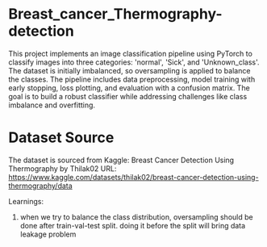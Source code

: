 # Breast_cancer_Thermography-detection
This project implements an image classification pipeline using PyTorch to classify images into three categories: 'normal', 'Sick', and 'Unknown_class'. The dataset is initially imbalanced, so oversampling is applied to balance the classes. The pipeline includes data preprocessing, model training with early stopping, loss plotting, and evaluation with a confusion matrix. The goal is to build a robust classifier while addressing challenges like class imbalance and overfitting.
# Dataset Source

The dataset is sourced from Kaggle:
Breast Cancer Detection Using Thermography by Thilak02
URL: https://www.kaggle.com/datasets/thilak02/breast-cancer-detection-using-thermography/data

Learnings: 
1. when we try to balance the class distribution, oversampling should be done after train-val-test split. doing it before the split will bring data leakage problem
   
